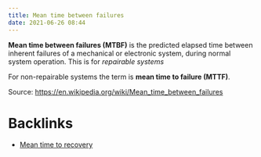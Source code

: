 ```yaml
---
title: Mean time between failures
date: 2021-06-26 08:44
---
```


**Mean time between failures (MTBF)** is the predicted elapsed time between
inherent failures of a mechanical or electronic system, during normal system
operation. This is for _repairable systems_

For non-repairable systems the term is **mean time to failure (MTTF)**.	

Source: https://en.wikipedia.org/wiki/Mean_time_between_failures

# Backlinks

- [Mean time to recovery](2021-06-26--08-37-32Z--mean_time_to_recovery.md)

